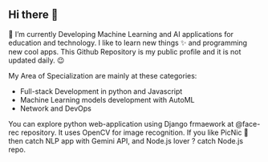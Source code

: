 ## Hi there 👋

🌱 I’m currently Developing Machine Learning and AI applications for education and technology. I like to learn new things ✨ and programming new cool apps.
This Github Repository is my public profile and it is not updated daily. 😉

My Area of Specialization are mainly at these categories:

- Full-stack Development in python and Javascript
- Machine Learning models development with AutoML
- Network and DevOps 

You can explore python web-application using Django frmaework at @face-rec repository. It uses OpenCV for image recognition. If you like PicNic 🧺 then catch NLP app with Gemini API, and Node.js lover ? catch Node.js repo.


<!--
**mdalimoslemi/mdalimoslemi** is a ✨ _special_ ✨ repository because its `README.md` (this file) appears on your GitHub profile.

Here are some ideas to get you started:

- 🔭 I’m currently working on ...
- 🌱 I’m currently learning ...
- 👯 I’m looking to collaborate on ...
- 🤔 I’m looking for help with ...
- 💬 Ask me about ...
- 📫 How to reach me: ...
- 😄 Pronouns: ...
- ⚡ Fun fact: ...
-->
